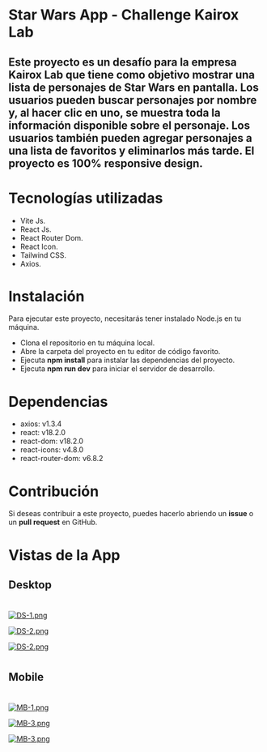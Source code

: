 # Star Wars App - Challenge Kairox Lab

## Este proyecto es un desafío para la empresa Kairox Lab que tiene como objetivo mostrar una lista de personajes de Star Wars en pantalla. Los usuarios pueden buscar personajes por nombre y, al hacer clic en uno, se muestra toda la información disponible sobre el personaje. Los usuarios también pueden agregar personajes a una lista de favoritos y eliminarlos más tarde. El proyecto es 100% responsive design.

#

# Tecnologías utilizadas

 - Vite Js.
 - React Js.
 - React Router Dom.
 - React Icon.
 - Tailwind CSS.
 - Axios.

#

# Instalación

Para ejecutar este proyecto, necesitarás tener instalado Node.js en tu máquina.

 - Clona el repositorio en tu máquina local.
 - Abre la carpeta del proyecto en tu editor de código favorito.
 - Ejecuta **npm install** para instalar las dependencias del proyecto.
 - Ejecuta **npm run dev** para iniciar el servidor de desarrollo.

#

# Dependencias

 - axios: v1.3.4
 - react: v18.2.0
 - react-dom: v18.2.0
 - react-icons: v4.8.0
 - react-router-dom: v6.8.2

#

# Contribución

Si deseas contribuir a este proyecto, puedes hacerlo abriendo un **issue** o un **pull request** en GitHub.

#

# Vistas de la App

## Desktop

#

[![DS-1.png](https://i.postimg.cc/mZPR2jDh/DS-1.png)](https://postimg.cc/Cdp9cjbV)

[![DS-2.png](https://i.postimg.cc/CKvTwnpj/DS-2.png)](https://postimg.cc/rdtYJmmm)

[![DS-2.png](https://i.postimg.cc/CKvTwnpj/DS-2.png)](https://postimg.cc/rdtYJmmm)

#

## Mobile

#

[![MB-1.png](https://i.postimg.cc/VNhG7qcH/MB-1.png)](https://postimg.cc/5HwSyFyw)

[![MB-3.png](https://i.postimg.cc/VN0Bk23D/MB-3.png)](https://postimg.cc/Y4kmXD2W)

[![MB-3.png](https://i.postimg.cc/VN0Bk23D/MB-3.png)](https://postimg.cc/Y4kmXD2W)

#
